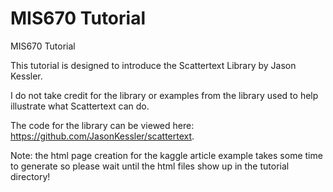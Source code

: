 # MIS670 Tutorial
MIS670 Tutorial

This tutorial is designed to introduce the Scattertext Library by Jason Kessler.

I do not take credit for the library or examples from the library used to help illustrate what Scattertext can do.

The code for the library can be viewed here: https://github.com/JasonKessler/scattertext.

Note: the html page creation for the kaggle article example takes some time to generate so please wait until the html files show up in the tutorial directory!
